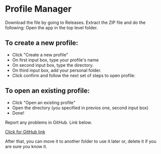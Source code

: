 # Profile Manager
Download the file by going to Releases. Extract the ZIP file and do the following:
Open the app in the top level folder.
## To create a new profile:
- Click "Create a new profile"
- On first input box, type your profile's name
- On second input box, type the directory.
- On third input box, add your personal folder.
- Click confirm and follow the next set of steps to open profile:
## To open an existing profile:
- Click "Open an existing profile"
- Open the directory (you specified in previos one, second input box)
- Done!

Report any problems in GitHub. Link below.

[Click for GitHub link](https://github.com/InfinityGorzan/Profile-Manager/releases)

After that, you can move it to another folder to use it later or, delete it if you are sure you know it.
